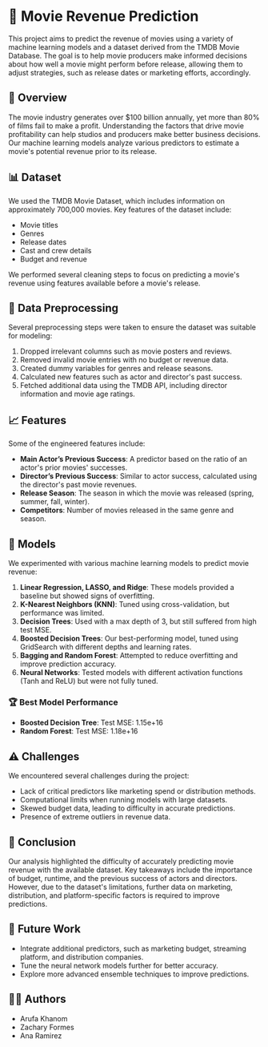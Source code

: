 # 🎥 Movie Revenue Prediction

This project aims to predict the revenue of movies using a variety of machine learning models and a dataset derived from the TMDB Movie Database. The goal is to help movie producers make informed decisions about how well a movie might perform before release, allowing them to adjust strategies, such as release dates or marketing efforts, accordingly.

## 📖 Overview

The movie industry generates over $100 billion annually, yet more than 80% of films fail to make a profit. Understanding the factors that drive movie profitability can help studios and producers make better business decisions. Our machine learning models analyze various predictors to estimate a movie's potential revenue prior to its release.

## 📊 Dataset

We used the TMDB Movie Dataset, which includes information on approximately 700,000 movies. Key features of the dataset include:
- Movie titles
- Genres
- Release dates
- Cast and crew details
- Budget and revenue

We performed several cleaning steps to focus on predicting a movie's revenue using features available before a movie's release.

## 🧹 Data Preprocessing

Several preprocessing steps were taken to ensure the dataset was suitable for modeling:
1. Dropped irrelevant columns such as movie posters and reviews.
2. Removed invalid movie entries with no budget or revenue data.
3. Created dummy variables for genres and release seasons.
4. Calculated new features such as actor and director's past success.
5. Fetched additional data using the TMDB API, including director information and movie age ratings.

## 📈 Features

Some of the engineered features include:
- **Main Actor’s Previous Success**: A predictor based on the ratio of an actor's prior movies' successes.
- **Director’s Previous Success**: Similar to actor success, calculated using the director's past movie revenues.
- **Release Season**: The season in which the movie was released (spring, summer, fall, winter).
- **Competitors**: Number of movies released in the same genre and season.

## 🤖 Models

We experimented with various machine learning models to predict movie revenue:
1. **Linear Regression, LASSO, and Ridge**: These models provided a baseline but showed signs of overfitting.
2. **K-Nearest Neighbors (KNN)**: Tuned using cross-validation, but performance was limited.
3. **Decision Trees**: Used with a max depth of 3, but still suffered from high test MSE.
4. **Boosted Decision Trees**: Our best-performing model, tuned using GridSearch with different depths and learning rates.
5. **Bagging and Random Forest**: Attempted to reduce overfitting and improve prediction accuracy.
6. **Neural Networks**: Tested models with different activation functions (Tanh and ReLU) but were not fully tuned.

### 🏆 Best Model Performance
- **Boosted Decision Tree**: Test MSE: 1.15e+16
- **Random Forest**: Test MSE: 1.18e+16

## ⚠️ Challenges

We encountered several challenges during the project:
- Lack of critical predictors like marketing spend or distribution methods.
- Computational limits when running models with large datasets.
- Skewed budget data, leading to difficulty in accurate predictions.
- Presence of extreme outliers in revenue data.

## 📝 Conclusion

Our analysis highlighted the difficulty of accurately predicting movie revenue with the available dataset. Key takeaways include the importance of budget, runtime, and the previous success of actors and directors. However, due to the dataset's limitations, further data on marketing, distribution, and platform-specific factors is required to improve predictions.

## 🚀 Future Work

- Integrate additional predictors, such as marketing budget, streaming platform, and distribution companies.
- Tune the neural network models further for better accuracy.
- Explore more advanced ensemble techniques to improve predictions.

## 👩‍💻 Authors

- Arufa Khanom  
- Zachary Formes  
- Ana Ramirez

